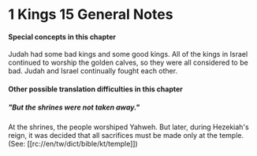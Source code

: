 # 1 Kings 15 General Notes

#### Special concepts in this chapter

Judah had some bad kings and some good kings. All of the kings in Israel continued to worship the golden calves, so they were all considered to be bad. Judah and Israel continually fought each other.

#### Other possible translation difficulties in this chapter

##### "But the shrines were not taken away."
At the shrines, the people worshiped Yahweh. But later, during Hezekiah's reign, it was decided that all sacrifices must be made only at the temple. (See: [[rc://en/tw/dict/bible/kt/temple]])
